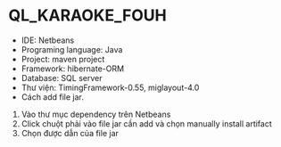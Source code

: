 # QL_KARAOKE_FOUH
- IDE: Netbeans
- Programing language: Java
- Project: maven project
- Framework: hibernate-ORM
- Database: SQL server
- Thư viện: TimingFramework-0.55, miglayout-4.0
- Cách add file jar.
 1. Vào thư mục dependency trên Netbeans
 2. Click chuột phải vào file jar cần add và chọn manually install artifact
 3. Chọn được dẫn của file jar
 
